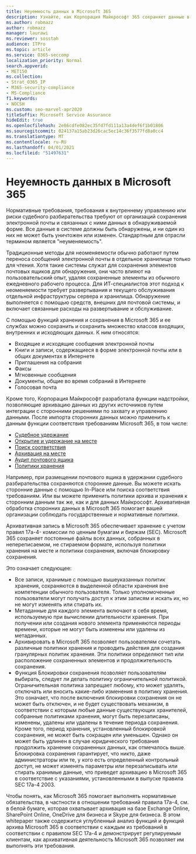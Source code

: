 ```yaml
---
title: Неуемность данных в Microsoft 365
description: Узнайте, как Корпорация Майкрософт 365 сохраняет данные в обнаруживаемой форме для устранения рисков, связанных с нормативными требованиями, внутренним управлением и судебными рисками.
ms.author: robmazz
author: robmazz
manager: laurawi
ms.reviewer: sosstah
audience: ITPro
ms.topic: article
ms.service: O365-seccomp
localization_priority: Normal
search.appverid:
- MET150
ms.collection:
- Strat_O365_IP
- M365-security-compliance
- MS-Compliance
f1.keywords:
- NOCSH
ms.custom: seo-marvel-apr2020
titleSuffix: Microsoft Service Assurance
hideEdit: true
ms.openlocfilehash: 2e86cdfe082ec35fd7fd111a13a4def6f1b01806
ms.sourcegitcommit: 024137a15ab23d26cac5ec14c36f3577fd8a0cc4
ms.translationtype: MT
ms.contentlocale: ru-RU
ms.lasthandoff: 04/01/2021
ms.locfileid: "51497631"
---
```

# <a name="data-immutability-in-microsoft-365"></a>Неуемность данных в Microsoft 365

Нормативные требования, требования к внутреннему управлению или риски судебного разбирательства требуют от организаций сохранения электронной почты и связанных с ними данных в обнаруживаемой форме. Все данные в системе должны быть обнаружены, и ни один из них не может быть уничтожен или изменен. Стандартным для отрасли термином является "неуменяемость".

Традиционные методы для неоменяемости обычно работают путем переноса сообщений электронной почты в отдельное хранилище только для чтения. Хотя такие системы служат для сохранения элементов почтовых ящиков для обнаружения, они часто влияют на пользовательский опыт, удаляя сохраненные элементы из обычного ежедневного рабочего процесса. Для ИТ-специалистов этот подход к неоменяемости требует развертывания и текущего обслуживания отдельной инфраструктуры сервера и хранилища. Обнаружение выполняется с помощью средств, внешних для почтовой системы, и включает связанные расходы на развертывание и обслуживание.

С помощью функций хранения и сохранения в Microsoft 365 и ее службах можно сохранить и сохранить множество классов входящих, внутренних и исходяющих данных. К ним относятся:

- Входящие и исходящие сообщения электронной почты
- Книги и записи, содержащиеся в форме электронной почты или в общих документах в Интернете
- Приглашения на собрания
- Факсы
- Мгновенные сообщения
- Документы, общие во время собраний в Интернете
- Голосовая почта

Кроме того, Корпорация Майкрософт разработала [](https://support.office.com/article/Archiving-third-party-data-in-Office-365-0ce338d5-3666-4a18-86ab-c6910ff408cc) функции надстройки, позволяющие архивацию данных из других источников путем интеграции с сторонними решениями по захвату и управлению данными. После импорта сторонних данных можно применить к данным функции соответствия требованиям Microsoft 365, в том числе:

- [Судебное удержание](/microsoft-365/compliance/create-a-litigation-hold)
- [Открытие и удержание на месте](/microsoft-365/compliance/manage-legal-investigations)
- [Поиск соответствия](/microsoft-365/compliance/search-for-content)
- [Архивация на месте](/microsoft-365/compliance/enable-archive-mailboxes)
- [Аудит почтового ящика](/microsoft-365/compliance/enable-mailbox-auditing)
- [Политики хранения](/microsoft-365/compliance/retention-policies)

Например, при размещении почтового ящика в удержании судебного разбирательства сохраняются сторонние данные. Вы можете искать сторонние данные с помощью In-Place или поиска соответствия требованиям. Или вы можете применить политики архива и хранения к сторонним данным так же, как и для данных Майкрософт. Архивативная обработка сторонних данных в Microsoft 365 помогает вашей организации соблюдать государственные и нормативные политики.

Архивативная запись в Microsoft 365 обеспечивает хранение с учетом правил 17a-4- комиссии по ценным бумагам и биржам (SEC). Microsoft 365 сохраняет постоянные файлы всех данных, собранных в непереписаемом, не стираемом формате, используя политики хранения на месте и политики сохранения, включая блокировку сохранения.

Это означает следующее:

- Все записи, хранимые с помощью вышеуказанных политик хранения, сохраняются в выделенной области хранения вне компетенции обычного пользователя. Только уполномоченные пользователи могут получать доступ к этим записям и искать их, но не могут изменять или стирать их.
- Метаданные для каждого элемента включают в себя время, используемую при вычислении длительности хранения. При получении или создания нового элемента применяются периоды времени, которые не могут быть изменены или удалены из метаданных.
- Архивировать в Microsoft 365 позволяет пользователям сочетать различные политики хранения и проводить действия для создания гранулярных политик хранения. Эти политики определяют тип или расположение сохраненных элементов и продолжительность сохранения.
- Функция Блокировки сохранения позволяет пользователям выбирать, следует ли делать политику ограничительной политикой. Ограничительная политика запрещает любому, кто может удалять, отключать или вносить какие-либо изменения в политику хранения. Это означает, что после включения блокировки сохранения он не может быть отключен, и не будет существовать механизм, в соответствии с которым любые данные существующих хранителей, собранные политиками хранения, могут быть перезаписаны, изменены, удалены или удалены в течение периода сохранения. Кроме того, период хранения, установленный блокировкой сохранения, не может быть сокращен или уменьшен. Однако он может быть удлинен в случае юридического требования продолжить хранение сохраненных данных, как отмечалось выше. Блокировка сохранения гарантирует, что никто, даже администраторы или те, у кого есть определенный контрольный доступ, не может изменять параметры или перезаписывать или стирать хранимые данные, что приведет архивацию в Microsoft 365 в соответствие с указаниями, установленными в выпуске правила SEC 17a-4 2003.

Чтобы понять, как Microsoft 365 помогает выполнять нормативные обязательства, в частности в отношении требований [](https://www.microsoft.com/microsoft-365/blog/wp-content/uploads/2015/11/Microsoft-EOA-White-Paper.pdf) правила 17a-4, см. в белой бумаге, которая охватывает архивация на базе Exchange Online, SharePoint Online, OneDrive для бизнеса и Skype для бизнеса. В этом whitepaper также содержится углубленный анализ функций и функций архива Microsoft 365 в соответствии с каждым из требований в соответствии с правилом SEC 17a-4 и демонстрирует регулируемым клиентам, как архивативная деятельность Microsoft 365 позволяет им выполнять эти требования.
